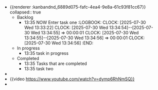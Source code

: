 - {{renderer :kanbandnd_6889d075-fafc-4ea4-9e8a-61c93f81cc67}}
  collapsed:: true
	- Backlog
		- 13:35 NOW Enter task one
		  :LOGBOOK:
		  CLOCK: [2025-07-30 Wed 13:33:22]
		  CLOCK: [2025-07-30 Wed 13:34:54]--[2025-07-30 Wed 13:34:55] =>  00:00:01
		  CLOCK: [2025-07-30 Wed 13:34:55]--[2025-07-30 Wed 13:34:56] =>  00:00:01
		  CLOCK: [2025-07-30 Wed 13:34:56]
		  :END:
	- In progress
		- 13:35 task in progress
	- Completed
		- 13:35 Tasks that are completed
		- 13:35 task two
-
- {{video https://www.youtube.com/watch?v=dymp6RhNmSQ}}
-